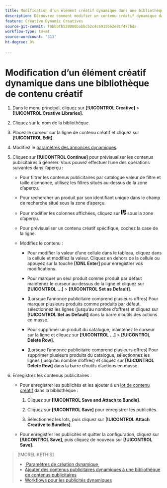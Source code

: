 ```yaml
---
title: Modification d’un élément créatif dynamique dans une bibliothèque de contenu créatif
description: Découvrez comment modifier un contenu créatif dynamique dans une bibliothèque de contenu créatif.
feature: Creative Dynamic Creatives
source-git-commit: f0bbbfb528000babbcb2c4c6915b62e81f477bda
workflow-type: tm+mt
source-wordcount: '313'
ht-degree: 0%

---
```


# Modification d’un élément créatif dynamique dans une bibliothèque de contenu créatif

1. Dans le menu principal, cliquez sur **[!UICONTROL Creative]** > **[!UICONTROL Creative Libraries]**.

1. Cliquez sur le nom de la bibliothèque.

1. Placez le curseur sur la ligne de contenu créatif et cliquez sur **[!UICONTROL Edit]**.

1. Modifiez le [paramètres des annonces dynamiques](creative-settings-dynamic.md).

1. Cliquez sur **[!UICONTROL Continue]** pour prévisualiser les contenus publicitaires à générer. Vous pouvez effectuer l’une des opérations suivantes dans l’aperçu :

   * Pour filtrer les contenus publicitaires par catalogue<!-- explain more--> valeur de filtre et taille d’annonce, utilisez les filtres situés au-dessus de la zone d’aperçu.

   * Pour rechercher un produit par son identifiant unique dans le champ de recherche situé sous la zone d’aperçu.

   * Pour modifier les colonnes affichées, cliquez sur ![Filtre de colonne](/help/creative/assets/custom-columns.png "Filtre de colonne") sous la zone d’aperçu.

   * Pour prévisualiser un contenu créatif spécifique, cochez la case de la ligne.

   * Modifiez le contenu :

      * Pour modifier la valeur d’une cellule dans le tableau, cliquez dans la cellule et modifiez la valeur. Cliquez en dehors de la cellule ou appuyez sur la touche **[!DNL Enter]** pour enregistrer vos modifications.

      * Pour marquer un seul produit comme produit par défaut<!--Explain what this means. --> maintenez le curseur au-dessus de la ligne et cliquez sur **[!UICONTROL ...]** > **[!UICONTROL Set as Default]**.

      * (Lorsque l’annonce publicitaire comprend plusieurs offres) Pour marquer plusieurs produits comme produits par défaut, sélectionnez les lignes (jusqu’au nombre d’offres) et cliquez sur **[!UICONTROL Set as Default]** dans la barre d’outils des actions en masse.

      * Pour supprimer un produit du catalogue, maintenez le curseur sur la ligne et cliquez sur **[!UICONTROL ...]** > **[!UICONTROL Delete Row]**.

      * (Lorsque l’annonce publicitaire comprend plusieurs offres) Pour supprimer plusieurs produits du catalogue, sélectionnez les lignes (jusqu’au nombre d’offres) et cliquez sur **[!UICONTROL Delete Row]** dans la barre d’outils d’actions en masse.

1. Enregistrez les contenus publicitaires :

   * Pour enregistrer les publicités et les ajouter à un [lot de contenu créatif](bundle-manage.md) dans la bibliothèque :

      1. Cliquez sur **[!UICONTROL Save and Attach to Bundle]**.

      1. Cliquez sur **[!UICONTROL Save]** pour enregistrer les publicités.

      1. Sélectionnez les lots, puis cliquez sur **[!UICONTROL Attach Creative to Bundles]**.

   * Pour enregistrer les publicités et quitter la configuration, cliquez sur **[!UICONTROL Save]**, puis cliquez de nouveau sur **[!UICONTROL Save]**.

>[!MORELIKETHIS]
>
>* [&#x200B; Paramètres de création dynamique &#x200B;](creative-settings-dynamic.md)
>* [Ajouter des contenus publicitaires dynamiques à une bibliothèque de contenus publicitaires](creative-add-dynamic.md)
>* [Workflows pour les publicités dynamiques](/help/creative/introduction/workflow-dynamic-ads.md)
